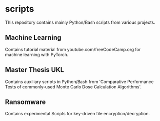 # scripts
This repository contains mainly Python/Bash scripts from various projects.

## Machine Learning
Contains tutorial material from youtube.com/freeCodeCamp.org for machine learning with PyTorch.

## Master Thesis UKL
Contains auxiliary scripts in Python/Bash from 'Comparative Performance Tests of commonly-used Monte Carlo Dose Calculation Algorithms'.

## Ransomware
Contains experimental Scripts for key-driven file encryption/decryption.
